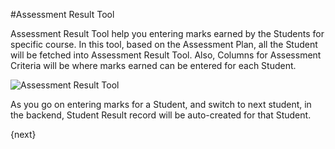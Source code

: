 <!-- add-breadcrumbs -->
#Assessment Result Tool

Assessment Result Tool help you entering marks earned by the Students for specific course. In this tool, based on the Assessment Plan, all the Student will be fetched into Assessment Result Tool. Also, Columns for Assessment Criteria will be where marks earned can be entered for each Student.

<img class="screenshot" alt="Assessment Result Tool" src="/docs/assets/img/schools/assessment/assessment-result-tool.png">

As you go on entering marks for a Student, and switch to next student, in the backend, Student Result record will be auto-created for that Student.

{next}
